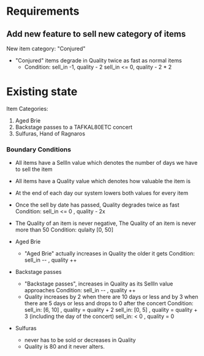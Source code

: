 # Requirements 

## Add new feature to sell new category of items
New item category: "Conjured"
- "Conjured" items degrade in Quality twice as fast as normal items 
    - Condition: 
        sell_in -1, quality - 2
        sell_in <= 0, quality - 2 * 2

# Existing state
  Item Categories:
  1. Aged Brie
  2. Backstage passes to a TAFKAL80ETC concert
  3. Sulfuras, Hand of Ragnaros

### Boundary Conditions
- All items have a SellIn value which denotes the number of days we have to sell the item
- All items have a Quality value which denotes how valuable the item is
- At the end of each day our system lowers both values for every item

- Once the sell by date has passed, Quality degrades twice as fast
        Condition: sell_in <= 0 , quality - 2x

- The Quality of an item is never negative, The Quality of an item is never more than 50
        Condition: qulaity [0, 50]

- Aged Brie     
    - "Aged Brie" actually increases in Quality the older it gets
        Condition: sell_in -- ,  quality ++

- Backstage passes   
    - "Backstage passes", increases in Quality as its SellIn value approaches
        Condition: sell_in -- , quality ++
    - Quality increases by 2 when there are 10 days or less and by 3 when there are 5 days or less and drops to 0 after the concert 
        Condition: 
            sell_in: [6, 10] , quality = quality + 2
            sell_in: [0, 5] , quality = quality + 3 (including the day of the concert)
            sell_in:  < 0 , quality = 0
- Sulfuras 
    - never has to be sold or decreases in Quality
    - Quality is 80 and it never alters.